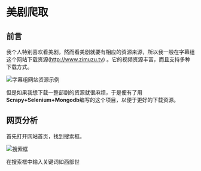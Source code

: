 美剧爬取
======

## 前言 
我个人特别喜欢看美剧，然而看美剧就要有相应的资源来源，所以我一般在字幕组这个网站下载资源(http://www.zimuzu.tv) 。它的视频资源丰富，而且支持多种下载方式。



![字幕组网站资源示例](https://upload-images.jianshu.io/upload_images/5498924-4b0398b270c03547.jpg?imageMogr2/auto-orient/strip%7CimageView2/2/w/500)



但是如果我想下载一整部剧的资源就很麻烦，于是便有了用**Scrapy+Selenium+Mongodb**编写的这个项目，以便于更好的下载资源。



## 网页分析

首先打开网站首页，找到搜索框。

![搜索框](https://upload-images.jianshu.io/upload_images/5498924-a45ef05a88ff5197.jpg?imageMogr2/auto-orient/strip%7CimageView2/2/w/500)

在搜索框中输入关键词如西部世
